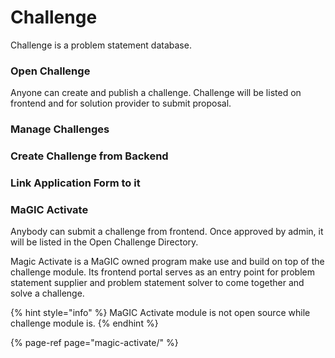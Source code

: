 # Challenge

Challenge is a problem statement database.

### Open Challenge

Anyone can create and publish a challenge. Challenge will be listed on frontend and for solution provider to submit proposal.

### Manage Challenges

### Create Challenge from Backend

### Link Application Form to it

### MaGIC Activate

Anybody can submit a challenge from frontend. Once approved by admin, it will be listed in the Open Challenge Directory. 

Magic Activate is a MaGIC owned program make use and build on top of the challenge module. Its frontend portal serves as an entry point for problem statement supplier and problem statement solver to come together and solve a challenge. 

{% hint style="info" %}
MaGIC Activate module is not open source while challenge  module is.
{% endhint %}

{% page-ref page="magic-activate/" %}



